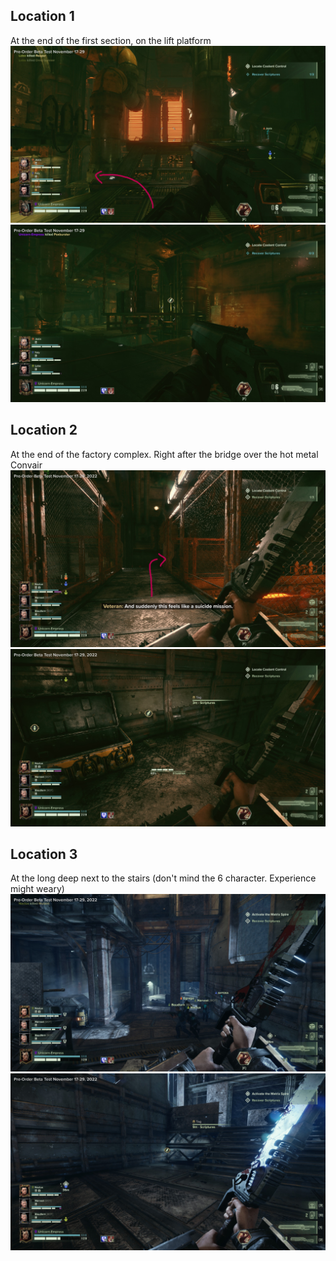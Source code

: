 ## Location 1
At the end of the first section, on the lift platform
![](images/20221124181506_1_edit.jpg)
![](images/20221124181440_1.jpg)
## Location 2
At the end of the factory complex. Right after the bridge over the hot metal Convair
![](images/20221124124826_1_edot.jpg)
![](images/20221124124804_1.jpg)
## Location 3
At the long deep next to the stairs (don't mind the 6 character. Experience might weary)
![](images/20221124125749_1.jpg)
![](images/20221124125802_1.jpg)